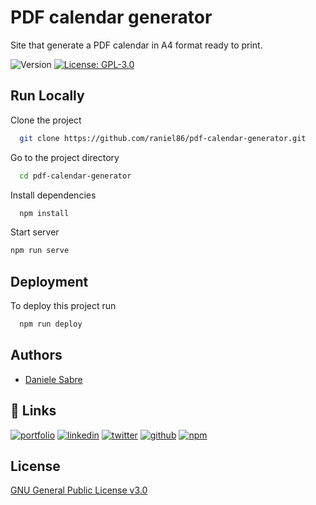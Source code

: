 
# PDF calendar generator

Site that generate a PDF calendar in A4 format ready to print.


![Version](https://img.shields.io/badge/version-1.0.0-blue.svg?cacheSeconds=2592000)
[![License: GPL-3.0](https://img.shields.io/badge/License-GPL--3.0-informational)](#)


## Run Locally

Clone the project

```bash
  git clone https://github.com/raniel86/pdf-calendar-generator.git
```

Go to the project directory

```bash
  cd pdf-calendar-generator
```

Install dependencies

```bash
  npm install
```

Start server

```bash
npm run serve
```


## Deployment

To deploy this project run

```bash
  npm run deploy
```


## Authors

- [Daniele Sabre](https://www.danielesabre.com)


## 🔗 Links
[![portfolio](https://img.shields.io/badge/my_portfolio-000?style=for-the-badge&logo=ko-fi&logoColor=white)](https://dsabre.github.io/resume/)
[![linkedin](https://img.shields.io/badge/linkedin-0A66C2?style=for-the-badge&logo=linkedin&logoColor=white)](https://linkedin.com/in/danielesabre)
[![twitter](https://img.shields.io/badge/twitter-1DA1F2?style=for-the-badge&logo=twitter&logoColor=white)](https://twitter.com/raniel86)
[![github](https://img.shields.io/badge/github-171515?style=for-the-badge&logo=github&logoColor=white)](https://github.com/raniel86)
[![npm](https://img.shields.io/badge/npm-cb0000?style=for-the-badge&logo=npm&logoColor=white)](https://www.npmjs.com/~raniel)


## License

[GNU General Public License v3.0
](https://choosealicense.com/licenses/gpl-3.0/)

